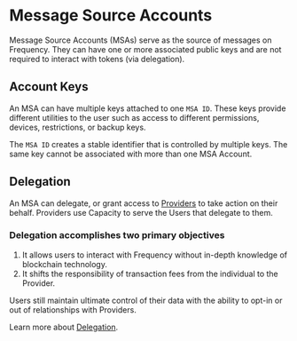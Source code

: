 # Message Source Accounts

Message Source Accounts (MSAs) serve as the source of messages on Frequency.
They can have one or more associated public keys and are not required to interact with tokens (via delegation).

## Account Keys
An MSA can have multiple keys attached to one `MSA ID`.
These keys provide different utilities to the user such as access to different permissions, devices, restrictions, or backup keys.

The `MSA ID` creates a stable identifier that is controlled by multiple keys.
The same key cannot be associated with more than one MSA Account.

## Delegation

An MSA can delegate, or grant access to [Providers](./Providers.md) to take action on their behalf.
Providers use Capacity to serve the Users that delegate to them.

### Delegation accomplishes two primary objectives

1. It allows users to interact with Frequency without in-depth knowledge of blockchain technology.
2. It shifts the responsibility of transaction fees from the individual to the Provider.

Users still maintain ultimate control of their data with the ability to opt-in or out of relationships with Providers.

Learn more about [Delegation](./Delegation.md).
